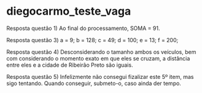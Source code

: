 # diegocarmo_teste_vaga

Resposta questão 1) Ao final do processamento, SOMA = 91.

Resposta questão 3) a = 9; b = 128; c = 49; d = 100; e = 13; f = 200;

Resposta questão 4) Desconsiderando o tamanho ambos os veículos, bem com considerando o momento exato em que eles se cruzam, a distância entre eles e a cidade de Ribeirão Preto são iguais.

Resposta questão 5) Infelizmente não consegui fizalizar este 5º item, mas sigo tentando. Quando conseguir, submeto-o, caso ainda der tempo.
